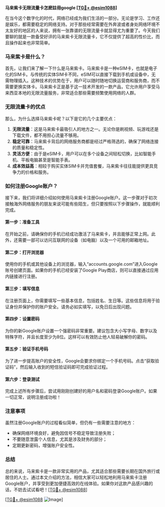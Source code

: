**马来紫卡无限流量卡怎麽註冊google [[TG💪+ @esim1088](https://t.me/s/esim1088)]**

在当今这个数字化的时代，网络已经成为我们生活的一部分。无论是学习、工作还是娱乐，都需要稳定的网络支持。对于那些经常需要在外奔波或者身处网络环境不太友好的地区的人来说，拥有一张靠谱的无限流量卡就显得尤为重要了。今天我们要聊的就是一款备受好评的马来紫卡无限流量卡，它不仅提供了超高的性价比，而且操作起来也非常简单。

### 马来紫卡是什么？

首先，让我们来了解一下什么是马来紫卡。马来紫卡是一种eSIM卡，也就是电子化的SIM卡。与传统的实体SIM卡不同，eSIM可以直接下载到手机或设备中，无需物理插入。这种技术的优势在于，用户可以随时随地切换运营商和服务商，而不需要更换实体卡。马来紫卡正是基于这一技术开发的一款产品，它允许用户享受马来西亚本地的无限流量服务，非常适合那些需要频繁使用网络的人群。

### 无限流量卡的优点

那么，为什么选择马来紫卡呢？以下是它的几个主要优点：

1. **无限流量**：这是马来紫卡最吸引人的地方之一。无论你是刷视频、玩游戏还是下载文件，都不用担心流量不够用。
2. **稳定可靠**：马来紫卡背后的网络服务商都是经过严格筛选的，确保了网络连接的质量和稳定性。
3. **灵活方便**：由于是eSIM卡，用户可以在多个设备之间轻松切换，比如智能手机、平板电脑甚至是智能手表。
4. **成本效益高**：相较于购买实体SIM卡并充值套餐，马来紫卡往往能提供更具竞争力的价格和服务。

### 如何注册Google账户？

接下来，我们将详细介绍如何使用马来紫卡注册Google账户。这一步骤对于初次接触海外网络服务的朋友来说可能有些陌生，但只要按照以下步骤操作，就能顺利完成。

#### 第一步：准备工具

在开始之前，请确保你的手机已经成功激活了马来紫卡，并且能够正常上网。此外，还需要一部可以访问互联网的设备（如电脑）以及一个可用的邮箱地址。

#### 第二步：打开浏览器

使用你的手机或其他设备上的浏览器，输入“accounts.google.com”进入Google账号创建页面。如果你的手机已经安装了Google Play商店，则可以直接通过应用内链接进行注册。

#### 第三步：填写信息

在注册页面上，你需要填写一些基本信息，包括姓名、生日等。这些信息将用于验证身份并保护你的账户安全。请务必如实填写，以免日后出现问题。

#### 第四步：设置密码

为你的新Google账户设置一个强密码非常重要。建议包含大小写字母、数字以及特殊字符，并且长度至少为8位。这样可以有效防止他人轻易破解你的密码。

#### 第五步：验证手机号码

为了进一步提高账户的安全性，Google会要求你绑定一个手机号码。点击“获取验证码”，然后输入收到的短信验证码即可完成验证过程。

#### 第六步：登录测试

完成上述所有步骤后，尝试用刚刚创建好的用户名和密码登录Google账户。如果一切正常，说明注册成功啦！

### 注意事项

虽然注册Google账户的过程看似简单，但仍有一些需要注意的地方：

- 确保网络环境良好，避免因信号不稳定导致注册失败；
- 不要随意泄露个人信息，尤其是涉及财务的部分；
- 定期更新密码，增强账户安全性。

### 总结

总的来说，马来紫卡是一款非常实用的产品，尤其适合那些需要长期在国外旅行或居住的人士。通过本文介绍的方法，相信大家可以轻松地利用马来紫卡注册Google账户，并享受到更加便捷高效的在线体验。如果你对这款产品感兴趣的话，不妨去试试看吧！[[TG💪+ @esim1088](https://t.me/s/esim1088)]

[[TG💪+ @esim1088](https://t.me/s/esim1088) ![Image](https://i.postimg.cc/4NQfJmqS/Snipaste-2025-05-13-00-14-12.png)]